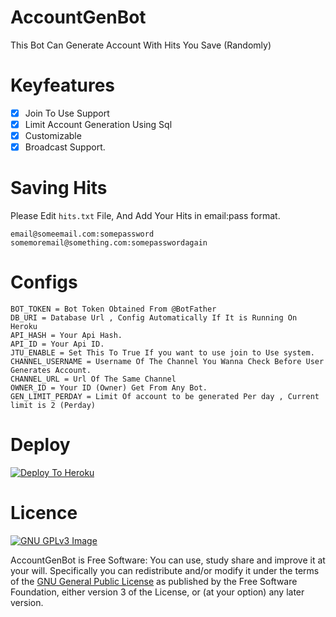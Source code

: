 # AccountGenBot

This Bot Can Generate Account With Hits You Save (Randomly)

# Keyfeatures
* [x] Join To Use Support
* [x] Limit Account Generation Using Sql
* [x] Customizable
* [x] Broadcast Support.

# Saving Hits 
Please Edit `hits.txt` File, And Add Your Hits in email:pass format.

```
email@someemail.com:somepassword
somemoremail@something.com:somepasswordagain
```
# Configs
```
BOT_TOKEN = Bot Token Obtained From @BotFather
DB_URI = Database Url , Config Automatically If It is Running On Heroku
API_HASH = Your Api Hash.
API_ID = Your Api ID.
JTU_ENABLE = Set This To True If you want to use join to Use system.
CHANNEL_USERNAME = Username Of The Channel You Wanna Check Before User Generates Account.
CHANNEL_URL = Url Of The Same Channel
OWNER_ID = Your ID (Owner) Get From Any Bot.
GEN_LIMIT_PERDAY = Limit Of account to be generated Per day , Current limit is 2 (Perday)
```

# Deploy
[![Deploy To Heroku](https://www.herokucdn.com/deploy/button.svg)](https://github.com/alexxxxx87/Akun)

# Licence
[![GNU GPLv3 Image](https://www.gnu.org/graphics/gplv3-127x51.png)](http://www.gnu.org/licenses/gpl-3.0.en.html)  

AccountGenBot is Free Software: You can use, study share and improve it at your
will. Specifically you can redistribute and/or modify it under the terms of the
[GNU General Public License](https://www.gnu.org/licenses/gpl.html) as
published by the Free Software Foundation, either version 3 of the License, or
(at your option) any later version. 
